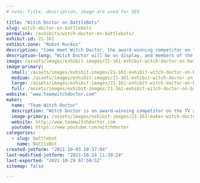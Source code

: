 ```yaml
---
# note: title, description, image are used for SEO

title: "Witch Doctor on BattleBots"
slug: witch-doctor-on-battlebots
permalink: /exhibits/witch-doctor-on-battlebots/
exhibit-id: 21-161
exhibit-zone: "Robot Ruckus"
description: "Come meet Witch Doctor, the award-winning competitor on the TV show BattleBots!"
description-long: "Witch Doctor will be on display, and members of the team will be available to meet and greet. We are excited to debut our special display this event, showcasing battle-damaged parts from past competitors in an immersive setting. B is for BattleBots will be available for purchase, and we will be displaying our new merchandise for the upcoming season of BattleBots (available for purchase on our website)!"
image: /assets/images/exhibit-images/21-161-exhibit-witch-doctor-on-battlebots-witch-doctor-w-sponsors-sm-large.jpg
image-primary: 
  small: /assets/images/exhibit-images/21-161-exhibit-witch-doctor-on-battlebots-witch-doctor-w-sponsors-sm-small.jpg
  medium: /assets/images/exhibit-images/21-161-exhibit-witch-doctor-on-battlebots-witch-doctor-w-sponsors-sm-medium.jpg
  large: /assets/images/exhibit-images/21-161-exhibit-witch-doctor-on-battlebots-witch-doctor-w-sponsors-sm-large.jpg
  full: /assets/images/exhibit-images/21-161-exhibit-witch-doctor-on-battlebots-witch-doctor-w-sponsors-sm-full.jpg
website: "www.teamwitchdoctor.com"
maker: 
  name: "Team Witch Doctor"
  description: "Witch Doctor is an award-winning competitor on the TV show BattleBots. It weighs 250 pounds, and battles with its dual skull-shaped disks spinning at over 200 miles per hour! Witch Doctor has been a BattleBots World Championship Finalist, BattleBots Bounty Hunter Champion, and BattleBots All-Stars Champion. Team Witch Doctor is a fan-favorite known for competing in their custom-made skeleton jackets and top hats. The South Florida team is an avid advocate of robotics education through combat robotics, and their Witch Doctor Junior educational program includes free YouTube video lessons to help new builders get started. You can learn more at www.teamwitchdoctor.com."
  image-primary: /assets/images/exhibit-images/21-161-maker-witch-doctor-on-battlebots-1-witch-doctor-team-2020-medium.jpg
  website: http://www.teamwitchdoctor.com
  youtube: https://www.youtube.com/witchdoctor
categories: 
  - slug: battlebot
    name: BattleBot
created-jotform: "2021-10-03 10:37:04"
last-modified-jotform: "2021-10-24 11:39:24"
last-exported: "2021-10-29 07:59:52"
sitemap: false

---
```

